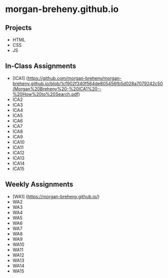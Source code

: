 # morgan-breheny.github.io

## Projects
- HTML
- CSS
- JS

## In-Class Assignments
- [ICA1] (https://github.com/morgan-breheny/morgan-breheny.github.io/blob/1cf902f340f564de805456fb5d028a7079242c50/Morgan%20Breheny%20-%20ICA1%20--%20How%20to%20Search.pdf)
- ICA2
- ICA3
- ICA4 
- ICA5 
- ICA6
- ICA7
- ICA8
- ICA9
- ICA10
- ICA11
- ICA12
- ICA13
- ICA14
- ICA15

## Weekly Assignments
- [WA1] (https://morgan-breheny.github.io/)
- WA2
- WA3
- WA4
- WA5
- WA6
- WA7
- WA8
- WA9
- WA10
- WA11
- WA12
- WA13
- WA14
- WA15


 
